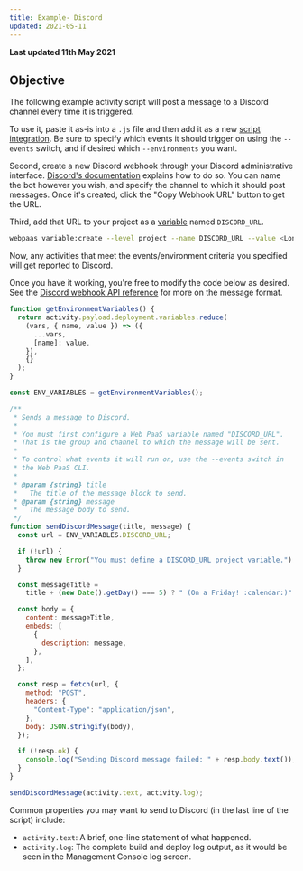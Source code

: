 ```yaml
---
title: Example- Discord
updated: 2021-05-11
---
```


**Last updated 11th May 2021**



## Objective  

The following example activity script will post a message to a Discord channel every time it is triggered.

To use it, paste it as-is into a `.js` file and then add it as a new [script integration](/pages/web_cloud/web_paas_powered_by_platform_sh/integrations-activity#installing).  Be sure to specify which events it should trigger on using the `--events` switch, and if desired which `--environments` you want.

Second, create a new Discord webhook through your Discord administrative interface.  [Discord's documentation](https://support.discord.com/hc/en-us/articles/228383668-Intro-to-Webhooks) explains how to do so.  You can name the bot however you wish, and specify the channel to which it should post messages.  Once it's created, click the "Copy Webhook URL" button to get the URL.

Third, add that URL to your project as a [variable](/pages/web_cloud/web_paas_powered_by_platform_sh/development-variables) named `DISCORD_URL`.

```bash
webpaas variable:create --level project --name DISCORD_URL --value <Long Discord URL here>
```

Now, any activities that meet the events/environment criteria you specified will get reported to Discord.

Once you have it working, you're free to modify the code below as desired.  See the [Discord webhook API reference](https://discord.com/developers/docs/resources/webhook#execute-webhook) for more on the message format.

```javascript
function getEnvironmentVariables() {
  return activity.payload.deployment.variables.reduce(
    (vars, { name, value }) => ({
      ...vars,
      [name]: value,
    }),
    {}
  );
}

const ENV_VARIABLES = getEnvironmentVariables();

/**
 * Sends a message to Discord.
 *
 * You must first configure a Web PaaS variable named "DISCORD_URL".
 * That is the group and channel to which the message will be sent.
 *
 * To control what events it will run on, use the --events switch in
 * the Web PaaS CLI.
 *
 * @param {string} title
 *   The title of the message block to send.
 * @param {string} message
 *   The message body to send.
 */
function sendDiscordMessage(title, message) {
  const url = ENV_VARIABLES.DISCORD_URL;

  if (!url) {
    throw new Error("You must define a DISCORD_URL project variable.");
  }

  const messageTitle =
    title + (new Date().getDay() === 5) ? " (On a Friday! :calendar:)" : "";

  const body = {
    content: messageTitle,
    embeds: [
      {
        description: message,
      },
    ],
  };

  const resp = fetch(url, {
    method: "POST",
    headers: {
      "Content-Type": "application/json",
    },
    body: JSON.stringify(body),
  });

  if (!resp.ok) {
    console.log("Sending Discord message failed: " + resp.body.text());
  }
}

sendDiscordMessage(activity.text, activity.log);
```

Common properties you may want to send to Discord (in the last line of the script) include:

* `activity.text`: A brief, one-line statement of what happened.
* `activity.log`: The complete build and deploy log output, as it would be seen in the Management Console log screen.

